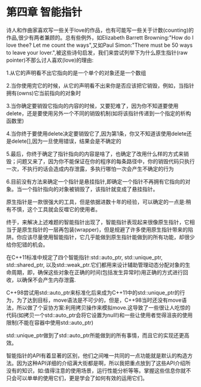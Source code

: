 第四章 智能指针
====================
诗人和作曲家喜欢写一些关于love的作品，也有可能写一些关于计数(counting)的作品,很少有两者兼顾的。总有些例外，如Elizabeth Barrett Browning:"How do I love thee? Let me count the ways",又如Paul Simon:"There must be 50 ways to leave your lover.",被这些诗句启发，我们来尝试列举下为什么原生指针(raw pointer)不那么讨人喜欢(love)的理由:

1.从它的声明看不出它指向的是一个单个的对象还是一个数组

2.当你使用完它的时候，从它的声明看不出来你是否应该把它销毁，例如，当指针拥有(owns)它当前指向的对象时

3.当你确定要销毁它指向的内容的时候，又要犯难了，因为你不知道要使用delete，还是要使用另外一个不同的销毁机制(如将该指针传递到一个指定的析构函数里)

4.当你终于要使用delete决定要销毁它了,因为第1条，你又不知道该使用delete还是delete[],因为一旦使用错误，结果会是不确定的

5.最后，你终于确定了指针指向的内容是啥了，也确定了改用什么样的方式来销毁；问题又来了，因为你不能保证在你的程序的每条路径中，你的销毁代码只执行一次，不执行的话会造成内存泄露，多执行哪怕一次会产生不确定的行为

6.目前没有方法来确定一个指针是悬挂指针,即确定一个指针不再拥有它指向的对象。当一个指针指向的对象被销毁了，该指针就变成了悬挂指针。

原生指针是一款很强大的工具，但是依据进数十年的经验，可以确定的一点是:稍有不慎，这个工具就会反噬它的使用者。

终于，来解决上述难题的智能指针出现了，智能指针表现起来很像原生指针，它相当于是原生指针的一层再包装(wrapper)，但是规避了许多使用原生指针带来的陷阱。你应该尽量使用智能指针，它几乎能做到原生指针能做到的所有功能，却很少给你犯错的机会。

在C++11标准中规定了四个智能指针:std::auto_ptr, std::unique_ptr, std::shared_ptr, 以及std::weak_ptr.它们都用来设计辅助管理动态分配对象的生命周期，即，确保这些对象在正确的时间(包括发生异常时)用正确的方式进行回收，以确保不会产生内存泄露.

C++98尝试用std::auto_ptr来标准化后来成为C++11中的std::unique_ptr的行为，为了达到目标，move语法是不可少的，但是，C++98当时还没有move语法，所以做了个妥协方案:利用拷贝操作来模拟move.这导致了一些很让人吃惊的代码(如拷贝一个std::auto_ptr会将它设置为null!)和一些让使用者觉得沮丧的使用限制(不能在容器中使用std::auto_ptr)

std::unique_ptr做到了std::auto_ptr所能做到的所有事情，而且它的实现还更高效。

智能指针的API有着显著的区别，他们之间唯一共同的一点功能就是默认的构造方法。因为这种API详细的介绍满大街都是啊，所以我把重点放到了这些API介绍所没有的知识，如:值得注意的使用场景，运行性能分析等等。掌握这些信息你就不只会可以单单的使用它们，更是学会了如何有效的运用它们。
